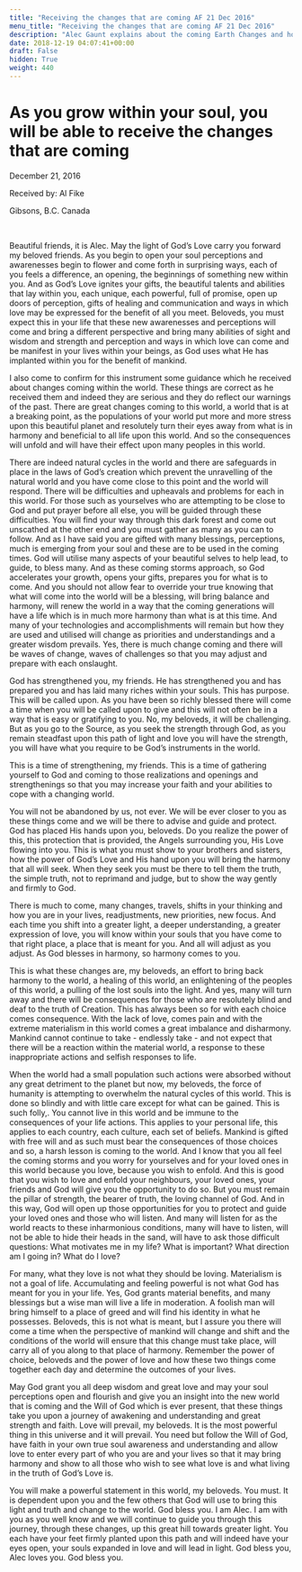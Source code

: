 ```yaml
---
title: "Receiving the changes that are coming AF 21 Dec 2016"
menu_title: "Receiving the changes that are coming AF 21 Dec 2016"
description: "Alec Gaunt explains about the coming Earth Changes and how improved soul perceptions will assist in discerning this."
date: 2018-12-19 04:07:41+00:00
draft: False
hidden: True
weight: 440
---
```

# As you grow within your soul, you will be able to receive the changes that are coming

December 21, 2016

Received by: Al Fike

Gibsons, B.C. Canada

 

Beautiful friends, it is Alec. May the light of God’s Love carry you forward my beloved friends. As you begin to open your soul perceptions and awarenesses begin to flower and come forth in surprising ways, each of you feels a difference, an opening, the beginnings of something new within you. And as God’s Love ignites your gifts, the beautiful talents and abilities that lay within you, each unique, each powerful, full of promise, open up doors of perception, gifts of healing and communication and ways in which love may be expressed for the benefit of all you meet. Beloveds, you must expect this in your life that these new awarenesses and perceptions will come and bring a different perspective and bring many abilities of sight and wisdom and strength and perception and ways in which love can come and be manifest in your lives within your beings, as God uses what He has implanted within you for the benefit of mankind.

I also come to confirm for this instrument some guidance which he received about changes coming within the world. These things are correct as he received them and indeed they are serious and they do reflect our warnings of the past. There are great changes coming to this world, a world that is at a breaking point, as the populations of your world put more and more stress upon this beautiful planet and resolutely turn their eyes away from what is in harmony and beneficial to all life upon this world. And so the consequences will unfold and will have their effect upon many peoples in this world. 

There are indeed natural cycles in the world and there are safeguards in place in the laws of God’s creation which prevent the unravelling of the natural world and you have come close to this point and the world will respond. There will be difficulties and upheavals and problems for each in this world. For those such as yourselves who are attempting to be close to God and put prayer before all else, you will be guided through these difficulties. You will find your way through this dark forest and come out unscathed at the other end and you must gather as many as you can to follow. And as I have said you are gifted with many blessings, perceptions, much is emerging from your soul and these are to be used in the coming times. God will utilise many aspects of your beautiful selves to help lead, to guide, to bless many. And as these coming storms approach, so God accelerates your growth, opens your gifts, prepares you for what is to come. And you should not allow fear to override your true knowing that what will come into the world will be a blessing, will bring balance and harmony, will renew the world in a way that the coming generations will have a life which is in much more harmony than what is at this time. And many of your technologies and accomplishments will remain but how they are used and utilised will change as priorities and understandings and a greater wisdom prevails. Yes, there is much change coming and there will be waves of change, waves of challenges so that you may adjust and prepare with each onslaught.

God has strengthened you, my friends. He has strengthened you and has prepared you and has laid many riches within your souls. This has purpose. This will be called upon. As you have been so richly blessed there will come a time when you will be called upon to give and this will not often be in a way that is easy or gratifying to you. No, my beloveds, it will be challenging. But as you go to the Source, as you seek the strength through God, as you remain steadfast upon this path of light and love you will have the strength, you will have what you require to be God’s instruments in the world.  

This is a time of strengthening, my friends. This is a time of gathering yourself to God and coming to those realizations and openings and strengthenings so that you may increase your faith and your abilities to cope with a changing world.

You will not be abandoned by us, not ever. We will be ever closer to you as these things come and we will be there to advise and guide and protect. God has placed His hands upon you, beloveds. Do you realize the power of this, this protection that is provided, the Angels surrounding you, His Love flowing into you. This is what you must show to your brothers and sisters, how the power of God’s Love and His hand upon you will bring the harmony that all will seek. When they seek you must be there to tell them the truth, the simple truth, not to reprimand and judge, but to show the way gently and firmly to God.

There is much to come, many changes, travels, shifts in your thinking and how you are in your lives, readjustments, new priorities, new focus. And each time you shift into a greater light, a deeper understanding, a greater expression of love, you will know within your souls that you have come to that right place, a place that is meant for you. And all will adjust as you adjust. As God blesses in harmony, so harmony comes to you. 

This is what these changes are, my beloveds, an effort to bring back harmony to the world, a healing of this world, an enlightening of the peoples of this world, a pulling of the lost souls into the light. And yes, many will turn away and there will be consequences for those who are resolutely blind and deaf to the truth of Creation. This has always been so for with each choice comes consequence. With the lack of love, comes pain and with the extreme materialism in this world comes a great imbalance and disharmony. Mankind cannot continue to take - endlessly take - and not expect that there will be a reaction within the material world, a response to these inappropriate actions and selfish responses to life. 

When the world had a small population such actions were absorbed without any great detriment to the planet but now, my beloveds, the force of humanity is attempting to overwhelm the natural cycles of this world. This is done so blindly and with little care except for what can be gained. This is such folly,. You cannot live in this world and be immune to the consequences of your life actions. This applies to your personal life, this applies to each country, each culture, each set of beliefs. Mankind is gifted with free will and as such must bear the consequences of those choices and so, a harsh lesson is coming to the world. And I know that you all feel the coming storms and you worry for yourselves and for your loved ones in this world because you love, because you wish to enfold. And this is good that you wish to love and enfold your neighbours, your loved ones, your friends and God will give you the opportunity to do so. But you must remain the pillar of strength, the bearer of truth, the loving channel of God. And in this way, God will open up those opportunities for you to protect and guide your loved ones and those who will listen. And many will listen for as the world reacts to these inharmonious conditions, many will have to listen, will not be able to hide their heads in the sand, will have to ask those difficult questions: What motivates me in my life? What is important? What direction am I going in? What do I love? 

For many, what they love is not what they should be loving. Materialism is not a goal of life. Accumulating and feeling powerful is not what God has meant for you in your life. Yes, God grants material benefits, and many blessings but a wise man will live a life in moderation. A foolish man will bring himself to a place of greed and will find his identity in what he possesses. Beloveds, this is not what is meant, but I assure you there will come a time when the perspective of mankind will change and shift and the conditions of the world will ensure that this change must take place, will carry all of you along to that place of harmony. Remember the power of choice, beloveds and the power of love and how these two things come together each day and determine the outcomes of your lives.

May God grant you all deep wisdom and great love and may your soul perceptions open and flourish and give you an insight into the new world that is coming and the Will of God which is ever present, that these things take you upon a journey of awakening and understanding and great strength and faith. Love will prevail, my beloveds. It is the most powerful thing in this universe and it will prevail. You need but follow the Will of God, have faith in your own true soul awareness and understanding and allow love to enter every part of who you are and your lives so that it may bring harmony and show to all those who wish to see what love is and what living in the truth of God’s Love is. 

You will make a powerful statement in this world, my beloveds. You must. It is dependent upon you and the few others that God will use to bring this light and truth and change to the world. God bless you. I am Alec. I am with you as you well know and we will continue to guide you through this journey, through these changes, up this great hill towards greater light. You each have your feet firmly planted upon this path and will indeed have your eyes open, your souls expanded in love and will lead in light. God bless you, Alec loves you. God bless you.